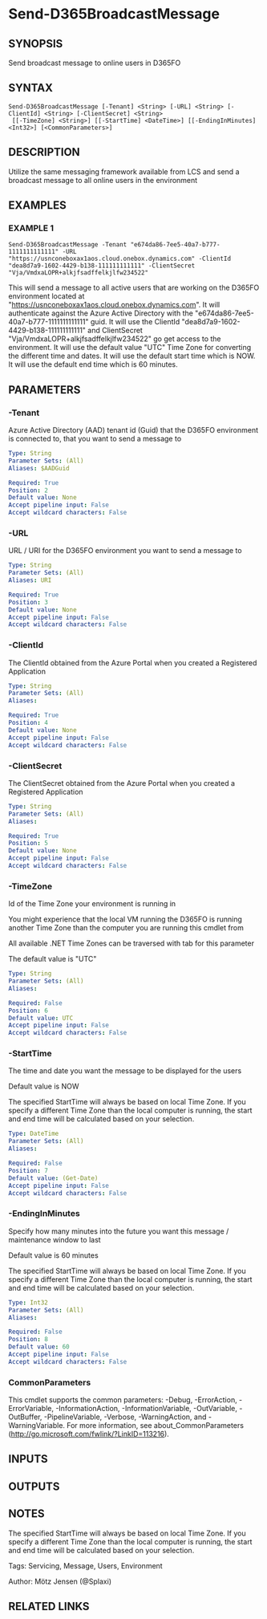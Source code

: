 ﻿---
external help file: d365fo.tools-help.xml
Module Name: d365fo.tools
online version:
schema: 2.0.0
---

# Send-D365BroadcastMessage

## SYNOPSIS
Send broadcast message to online users in D365FO

## SYNTAX

```
Send-D365BroadcastMessage [-Tenant] <String> [-URL] <String> [-ClientId] <String> [-ClientSecret] <String>
 [[-TimeZone] <String>] [[-StartTime] <DateTime>] [[-EndingInMinutes] <Int32>] [<CommonParameters>]
```

## DESCRIPTION
Utilize the same messaging framework available from LCS and send a broadcast message to all online users in the environment

## EXAMPLES

### EXAMPLE 1
```
Send-D365BroadcastMessage -Tenant "e674da86-7ee5-40a7-b777-1111111111111" -URL "https://usnconeboxax1aos.cloud.onebox.dynamics.com" -ClientId "dea8d7a9-1602-4429-b138-111111111111" -ClientSecret "Vja/VmdxaLOPR+alkjfsadffelkjlfw234522"
```

This will send a message to all active users that are working on the D365FO environment located at "https://usnconeboxax1aos.cloud.onebox.dynamics.com".
It will authenticate against the Azure Active Directory with the "e674da86-7ee5-40a7-b777-1111111111111" guid.
It will use the ClientId "dea8d7a9-1602-4429-b138-111111111111" and ClientSecret "Vja/VmdxaLOPR+alkjfsadffelkjlfw234522" go get access to the environment.
It will use the default value "UTC" Time Zone for converting the different time and dates.
It will use the default start time which is NOW.
It will use the default end time which is 60 minutes.

## PARAMETERS

### -Tenant
Azure Active Directory (AAD) tenant id (Guid) that the D365FO environment is connected to, that you want to send a message to

```yaml
Type: String
Parameter Sets: (All)
Aliases: $AADGuid

Required: True
Position: 2
Default value: None
Accept pipeline input: False
Accept wildcard characters: False
```

### -URL
URL / URI for the D365FO environment you want to send a message to

```yaml
Type: String
Parameter Sets: (All)
Aliases: URI

Required: True
Position: 3
Default value: None
Accept pipeline input: False
Accept wildcard characters: False
```

### -ClientId
The ClientId obtained from the Azure Portal when you created a Registered Application

```yaml
Type: String
Parameter Sets: (All)
Aliases:

Required: True
Position: 4
Default value: None
Accept pipeline input: False
Accept wildcard characters: False
```

### -ClientSecret
The ClientSecret obtained from the Azure Portal when you created a Registered Application

```yaml
Type: String
Parameter Sets: (All)
Aliases:

Required: True
Position: 5
Default value: None
Accept pipeline input: False
Accept wildcard characters: False
```

### -TimeZone
Id of the Time Zone your environment is running in

You might experience that the local VM running the D365FO is running another Time Zone than the computer you are running this cmdlet from

All available .NET Time Zones can be traversed with tab for this parameter

The default value is "UTC"

```yaml
Type: String
Parameter Sets: (All)
Aliases:

Required: False
Position: 6
Default value: UTC
Accept pipeline input: False
Accept wildcard characters: False
```

### -StartTime
The time and date you want the message to be displayed for the users

Default value is NOW

The specified StartTime will always be based on local Time Zone.
If you specify a different Time Zone than the local computer is running, the start and end time will be calculated based on your selection.

```yaml
Type: DateTime
Parameter Sets: (All)
Aliases:

Required: False
Position: 7
Default value: (Get-Date)
Accept pipeline input: False
Accept wildcard characters: False
```

### -EndingInMinutes
Specify how many minutes into the future you want this message / maintenance window to last

Default value is 60 minutes

The specified StartTime will always be based on local Time Zone.
If you specify a different Time Zone than the local computer is running, the start and end time will be calculated based on your selection.

```yaml
Type: Int32
Parameter Sets: (All)
Aliases:

Required: False
Position: 8
Default value: 60
Accept pipeline input: False
Accept wildcard characters: False
```

### CommonParameters
This cmdlet supports the common parameters: -Debug, -ErrorAction, -ErrorVariable, -InformationAction, -InformationVariable, -OutVariable, -OutBuffer, -PipelineVariable, -Verbose, -WarningAction, and -WarningVariable.
For more information, see about_CommonParameters (http://go.microsoft.com/fwlink/?LinkID=113216).

## INPUTS

## OUTPUTS

## NOTES
The specified StartTime will always be based on local Time Zone.
If you specify a different Time Zone than the local computer is running, the start and end time will be calculated based on your selection.

Tags: Servicing, Message, Users, Environment

Author: Mötz Jensen (@Splaxi)

## RELATED LINKS
